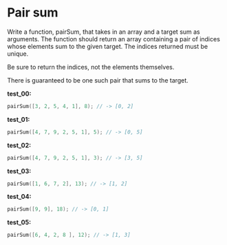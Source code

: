 # Pair sum

Write a function, pairSum, that takes in an array and a target sum as arguments. The function should return an array containing a pair of indices whose elements sum to the given target. The indices returned must be unique.

Be sure to return the indices, not the elements themselves.

There is guaranteed to be one such pair that sums to the target.

**test_00:**
```go
pairSum([3, 2, 5, 4, 1], 8); // -> [0, 2]
```
**test_01:**
```go
pairSum([4, 7, 9, 2, 5, 1], 5); // -> [0, 5]
```
**test_02:**
```go
pairSum([4, 7, 9, 2, 5, 1], 3); // -> [3, 5]
```
**test_03:**
```go
pairSum([1, 6, 7, 2], 13); // -> [1, 2]
```
**test_04:**
```go
pairSum([9, 9], 18); // -> [0, 1]
```
**test_05:**
```go
pairSum([6, 4, 2, 8 ], 12); // -> [1, 3]
```